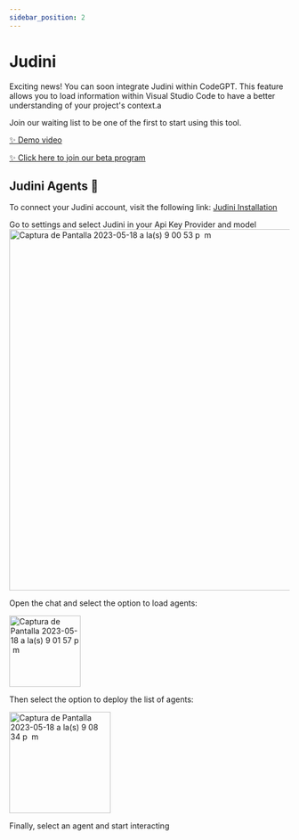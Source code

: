 ```yaml
---
sidebar_position: 2
---
```


# Judini

Exciting news! You can soon integrate Judini within CodeGPT. This feature allows you to load information within Visual Studio Code to have a better understanding of your project's context.a

Join our waiting list to be one of the first to start using this tool.

[✨ Demo video](https://twitter.com/dani_avila7/status/1647402647262044160)

[✨ Click here to join our beta program](https://judini.ai/signup?utm_source=codegpt)


## Judini Agents 🤖

To connect your Judini account, visit the following link: [Judini Installation](https://www.codegpt.co/docs/tutorial-basics/installation#judini)

Go to settings and select Judini in your Api Key Provider and model
<img width="649" alt="Captura de Pantalla 2023-05-18 a la(s) 9 00 53 p  m" src="https://github.com/davila7/code-gpt-docs/assets/6216945/014e4aec-f415-4976-b627-e244364bec20">

Open the chat and select the option to load agents:

<img width="128" alt="Captura de Pantalla 2023-05-18 a la(s) 9 01 57 p  m" src="https://github.com/davila7/code-gpt-docs/assets/6216945/03984383-a38f-4868-aebe-87eb62baa78b">

Then select the option to deploy the list of agents:

<img width="182" alt="Captura de Pantalla 2023-05-18 a la(s) 9 08 34 p  m" src="https://github.com/davila7/code-gpt-docs/assets/6216945/d8a2e2e8-2525-49f5-b8e7-384ac57c8432">

Finally, select an agent and start interacting




